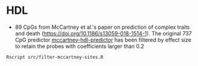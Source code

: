 # HDL

* 89 CpGs from McCartney et al.'s paper on prediction of complex traits and death (https://doi.org/10.1186/s13059-018-1514-1). The original 737 CpG predictor [mccartney-hdl-predictor](mccartney_supplement_s6.csv) has been filtered by effect size to retain the probes with coefficients larger than 0.2

```
Rscript src/filter-mccartney-sites.R
```
